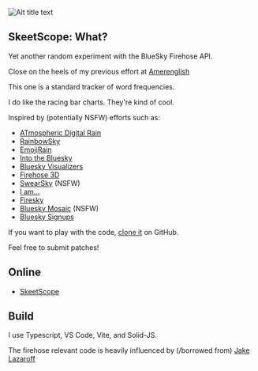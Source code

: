 ![](img/bluesky-skeetscope.jpg "Alt title text")  

## SkeetScope: What?

Yet another random experiment with the BlueSky Firehose API.

Close on the heels of my previous effort at [Amerenglish](https://s4ag.com/amerenglish/)

This one is a standard tracker of word frequencies.

I do like the racing bar charts. They're kind of cool.

Inspired by (potentially NSFW) efforts such as:


* [ATmospheric Digital Rain](https://jakebailey.dev/bsky-digital-rain)
* [RainbowSky](https://www.bewitched.com/demo/rainbowsky)
* [EmojiRain](https://www.emojirain.lol)
* [Into the Bluesky](https://www.intothebluesky.lol)
* [Bluesky Visualizers](https://flo-bit.dev/bluesky-visualizers)
* [Firehose 3D](https://firehose3d.theo.io)
* [SwearSky](https://swearsky.bagpuss.org) (NSFW)
* [I am...](https://javier.computer/bluesky/iam)
* [Firesky](https://firesky.tv)
* [Bluesky Mosaic](https://lantto.github.io/bluesky-mosaic) (NSFW)
* [Bluesky Signups](https://bluesky.toddle.site/signups)


If you want to play with the code, [clone it](https://github.com/voneum/s4ag.skeetscope) on GitHub.

Feel free to submit patches!

## Online

* [SkeetScope](https://s4ag.com/SkeetScope/)

## Build

I use Typescript, VS Code, Vite, and Solid-JS.

The firehose relevant code is heavily influenced by (/borrowed from) [Jake Lazaroff](https://jakelazaroff.com/words/drinking-from-the-bluesky-firehose/)